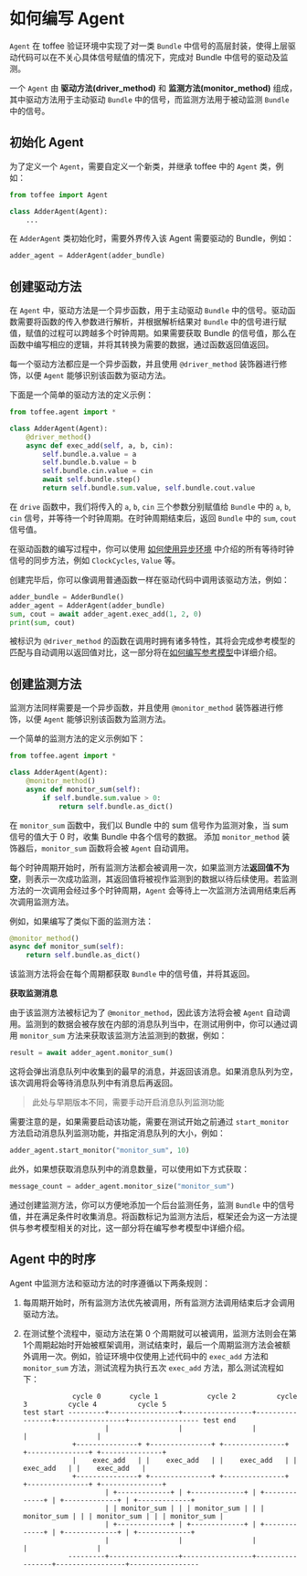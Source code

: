 # 如何编写 Agent

`Agent` 在 toffee 验证环境中实现了对一类 `Bundle` 中信号的高层封装，使得上层驱动代码可以在不关心具体信号赋值的情况下，完成对 Bundle 中信号的驱动及监测。

一个 `Agent` 由 **驱动方法(driver_method)** 和 **监测方法(monitor_method)** 组成，其中驱动方法用于主动驱动 `Bundle` 中的信号，而监测方法用于被动监测 `Bundle` 中的信号。

## 初始化 Agent

为了定义一个 `Agent`，需要自定义一个新类，并继承 toffee 中的 `Agent` 类，例如：

```python
from toffee import Agent

class AdderAgent(Agent):
    ...
```

在 `AdderAgent` 类初始化时，需要外界传入该 Agent 需要驱动的 Bundle，例如：

```python
adder_agent = AdderAgent(adder_bundle)
```

## 创建驱动方法

在 `Agent` 中，驱动方法是一个异步函数，用于主动驱动 `Bundle` 中的信号。驱动函数需要将函数的传入参数进行解析，并根据解析结果对 `Bundle` 中的信号进行赋值，赋值的过程可以跨越多个时钟周期。如果需要获取 Bundle 的信号值，那么在函数中编写相应的逻辑，并将其转换为需要的数据，通过函数返回值返回。

每一个驱动方法都应是一个异步函数，并且使用 `@driver_method` 装饰器进行修饰，以便 `Agent` 能够识别该函数为驱动方法。

下面是一个简单的驱动方法的定义示例：

```python
from toffee.agent import *

class AdderAgent(Agent):
    @driver_method()
    async def exec_add(self, a, b, cin):
        self.bundle.a.value = a
        self.bundle.b.value = b
        self.bundle.cin.value = cin
        await self.bundle.step()
        return self.bundle.sum.value, self.bundle.cout.value
```

在 `drive` 函数中，我们将传入的 `a`, `b`, `cin` 三个参数分别赋值给 `Bundle` 中的 `a`, `b`, `cin` 信号，并等待一个时钟周期。在时钟周期结束后，返回 `Bundle` 中的 `sum`, `cout` 信号值。

在驱动函数的编写过程中，你可以使用 [如何使用异步环境](start_test.md) 中介绍的所有等待时钟信号的同步方法，例如 `ClockCycles`, `Value` 等。

创建完毕后，你可以像调用普通函数一样在驱动代码中调用该驱动方法，例如：

```python
adder_bundle = AdderBundle()
adder_agent = AdderAgent(adder_bundle)
sum, cout = await adder_agent.exec_add(1, 2, 0)
print(sum, cout)
```

被标识为 `@driver_method` 的函数在调用时拥有诸多特性，其将会完成参考模型的匹配与自动调用以返回值对比，这一部分将在[如何编写参考模型](/env/ref_model.md)中详细介绍。

## 创建监测方法

监测方法同样需要是一个异步函数，并且使用 `@monitor_method` 装饰器进行修饰，以便 `Agent` 能够识别该函数为监测方法。

一个简单的监测方法的定义示例如下：

```python
from toffee.agent import *

class AdderAgent(Agent):
    @monitor_method()
    async def monitor_sum(self):
        if self.bundle.sum.value > 0:
            return self.bundle.as_dict()
```

在 `monitor_sum` 函数中，我们以 Bundle 中的 sum 信号作为监测对象，当 sum 信号的值大于 0 时，收集 Bundle 中各个信号的数据。
添加 `monitor_method` 装饰器后，`monitor_sum` 函数将会被 `Agent` 自动调用。

每个时钟周期开始时，所有监测方法都会被调用一次，如果监测方法**返回值不为空**，则表示一次成功监测，其返回值将被视作监测到的数据以待后续使用。若监测方法的一次调用会经过多个时钟周期，`Agent` 会等待上一次监测方法调用结束后再次调用监测方法。

例如，如果编写了类似下面的监测方法：

```python
@monitor_method()
async def monitor_sum(self):
    return self.bundle.as_dict()
```

该监测方法将会在每个周期都获取 `Bundle` 中的信号值，并将其返回。

**获取监测消息**

由于该监测方法被标记为了 `@monitor_method`，因此该方法将会被 `Agent` 自动调用。监测到的数据会被存放在内部的消息队列当中，在测试用例中，你可以通过调用 `monitor_sum` 方法来获取该监测方法监测到的数据，例如：

```python
result = await adder_agent.monitor_sum()
```

这将会弹出消息队列中收集到的最早的消息，并返回该消息。如果消息队列为空，该次调用将会等待消息队列中有消息后再返回。

> 此处与早期版本不同，需要手动开启消息队列监测功能

需要注意的是，如果需要启动该功能，需要在测试开始之前通过 `start_monitor` 方法启动消息队列监测功能，并指定消息队列的大小，例如：

```python
adder_agent.start_monitor("monitor_sum", 10)
```

此外，如果想获取消息队列中的消息数量，可以使用如下方式获取：

```python
message_count = adder_agent.monitor_size("monitor_sum")
```

通过创建监测方法，你可以方便地添加一个后台监测任务，监测 `Bundle` 中的信号值，并在满足条件时收集消息。将函数标记为监测方法后，框架还会为这一方法提供与参考模型相关的对比，这一部分将在编写参考模型中详细介绍。

## Agent 中的时序

Agent 中监测方法和驱动方法的时序遵循以下两条规则：

1. 每周期开始时，所有监测方法优先被调用，所有监测方法调用结束后才会调用驱动方法。

2. 在测试整个流程中，驱动方法在第 0 个周期就可以被调用，监测方法则会在第1个周期起始时开始被框架调用，测试结束时，最后一个周期监测方法会被额外调用一次。例如，验证环境中仅使用上述代码中的 `exec_add` 方法和 `monitor_sum` 方法，测试流程为执行五次 `exec_add` 方法，那么测试流程如下：

    ```plaintext
                cycle 0       cycle 1            cycle 2          cycle 3          cycle 4          cycle 5
    test start ---------+-----------------+-----------------+-----------------+-----------------+----------------- test end
                        |                 |                 |                 |                 |
                +---------------+ +---------------+ +---------------+ +---------------+ +---------------+
                |    exec_add   | |    exec_add   | |    exec_add   | |    exec_add   | |    exec_add   |
                +---------------+ +---------------+ +---------------+ +---------------+ +---------------+
                        | +-------------+ | +-------------+ | +-------------+ | +-------------+ | +-------------+
                        | | monitor_sum | | | monitor_sum | | | monitor_sum | | | monitor_sum | | | monitor_sum |
                        | +-------------+ | +-------------+ | +-------------+ | +-------------+ | +-------------+
                        |                 |                 |                 |                 |
               ---------+-----------------+-----------------+-----------------+-----------------+-----------------
    ```

